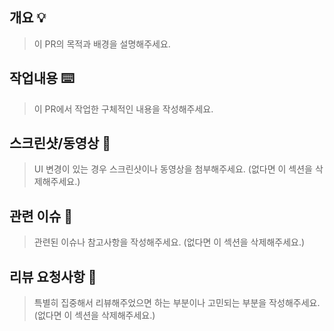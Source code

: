## 개요 💡

> 이 PR의 목적과 배경을 설명해주세요.

## 작업내용 ⌨️

> 이 PR에서 작업한 구체적인 내용을 작성해주세요.

## 스크린샷/동영상 📸

> UI 변경이 있는 경우 스크린샷이나 동영상을 첨부해주세요. (없다면 이 섹션을 삭제해주세요.)

## 관련 이슈 🚨

> 관련된 이슈나 참고사항을 작성해주세요. (없다면 이 섹션을 삭제해주세요.)

## 리뷰 요청사항 👀

> 특별히 집중해서 리뷰해주었으면 하는 부분이나 고민되는 부분을 작성해주세요. (없다면 이 섹션을 삭제해주세요.)
